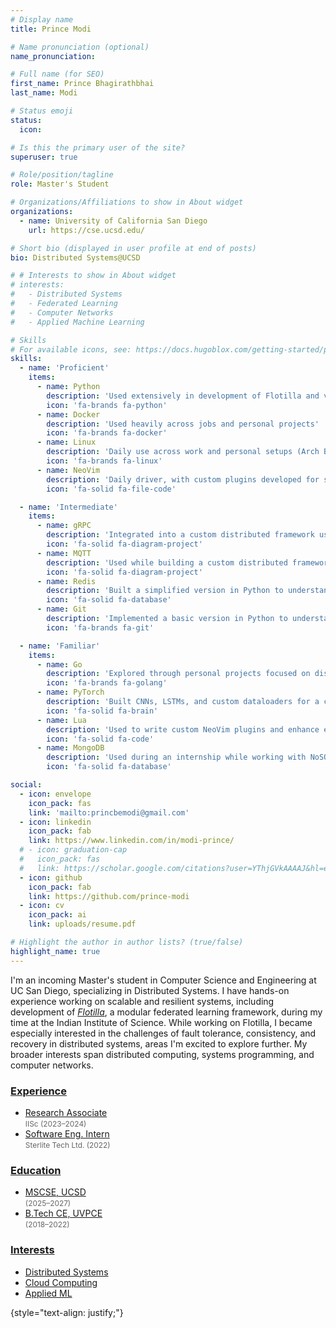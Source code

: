 ```yaml
---
# Display name
title: Prince Modi

# Name pronunciation (optional)
name_pronunciation: 

# Full name (for SEO)
first_name: Prince Bhagirathbhai
last_name: Modi

# Status emoji
status:
  icon: 

# Is this the primary user of the site?
superuser: true

# Role/position/tagline
role: Master's Student

# Organizations/Affiliations to show in About widget
organizations:
  - name: University of California San Diego
    url: https://cse.ucsd.edu/

# Short bio (displayed in user profile at end of posts)
bio: Distributed Systems@UCSD

# # Interests to show in About widget
# interests:
#   - Distributed Systems
#   - Federated Learning
#   - Computer Networks
#   - Applied Machine Learning

# Skills
# For available icons, see: https://docs.hugoblox.com/getting-started/page-builder/#icons
skills:
  - name: 'Proficient'
    items:
      - name: Python
        description: 'Used extensively in development of Flotilla and various personal projects'
        icon: 'fa-brands fa-python'
      - name: Docker
        description: 'Used heavily across jobs and personal projects'
        icon: 'fa-brands fa-docker'
      - name: Linux
        description: 'Daily use across work and personal setups (Arch BTW😝)'
        icon: 'fa-brands fa-linux'
      - name: NeoVim
        description: 'Daily driver, with custom plugins developed for specific workflows'
        icon: 'fa-solid fa-file-code'

  - name: 'Intermediate'
    items:
      - name: gRPC
        description: 'Integrated into a custom distributed framework using ProtoBuf definitions'
        icon: 'fa-solid fa-diagram-project'
      - name: MQTT
        description: 'Used while building a custom distributed framework and homelab projects'
        icon: 'fa-solid fa-diagram-project'
      - name: Redis
        description: 'Built a simplified version in Python to understand the internals'
        icon: 'fa-solid fa-database'
      - name: Git
        description: 'Implemented a basic version in Python to understand internal mechanisms'
        icon: 'fa-brands fa-git'

  - name: 'Familiar'
    items:
      - name: Go
        description: 'Explored through personal projects focused on distributed systems'
        icon: 'fa-brands fa-golang'
      - name: PyTorch
        description: 'Built CNNs, LSTMs, and custom dataloaders for a custom federated learning framework'
        icon: 'fa-solid fa-brain'
      - name: Lua
        description: 'Used to write custom NeoVim plugins and enhance editor behavior'
        icon: 'fa-solid fa-code'
      - name: MongoDB
        description: 'Used during an internship while working with NoSQL data models'
        icon: 'fa-solid fa-database'

social:
  - icon: envelope
    icon_pack: fas
    link: 'mailto:princbemodi@gmail.com'
  - icon: linkedin
    icon_pack: fab
    link: https://www.linkedin.com/in/modi-prince/
  # - icon: graduation-cap 
  #   icon_pack: fas
  #   link: https://scholar.google.com/citations?user=YThjGVkAAAAJ&hl=en
  - icon: github
    icon_pack: fab
    link: https://github.com/prince-modi
  - icon: cv
    icon_pack: ai
    link: uploads/resume.pdf

# Highlight the author in author lists? (true/false)
highlight_name: true
---
```


I'm an incoming Master's student in Computer Science and Engineering at UC San Diego, specializing in Distributed Systems. I have hands-on experience working on scalable and resilient systems, including development of [*Flotilla*](https://github.com/dream-lab/flotilla/), a modular federated learning framework, during my time at the Indian Institute of Science. While working on Flotilla, I became especially interested in the challenges of fault tolerance, consistency, and recovery in distributed systems, areas I'm excited to explore further. My broader interests span distributed computing, systems programming, and computer networks. 

<div class="container">
  <div class="row">
    <!-- Experience Column -->
    <div class="col-12 col-md-4 mb-4">
      <a href=#experience><h3>Experience</h3></a>
      <ul class="fa-ul">
        <li>
          <a href="#iisc"><span class="fa-li"><i class="fas fa-briefcase"></i></span>
          Research Associate</a><br/>
          <span style="font-size: 0.85em; color: #666;">IISc (2023–2024)</span>
        </li>
        <li>
          <a href="#intern"><span class="fa-li"><i class="fas fa-briefcase"></i></span>
          Software Eng. Intern</a><br/>
          <span style="font-size: 0.85em; color: #666;">Sterlite Tech Ltd. (2022)</span> 
        </li>
      </ul>
    </div>
    <!-- Education Column -->
    <div class="col-12 col-md-4 mb-4">
      <a href=#education><h3>Education</h3></a>
      <ul class="fa-ul">
        <li>
          <a href="#ucsd"><span class="fa-li"><i class="fas fa-graduation-cap"></i></span>
          MSCSE, UCSD</a><br/>
          <span style="font-size: 0.85em; color: #666;">(2025–2027)</span>
        </li>
        <li>
          <a href="#guni"><span class="fa-li"><i class="fas fa-graduation-cap"></i></span>
          B.Tech CE, UVPCE</a><br/>
          <span style="font-size: 0.85em; color: #666;">(2018–2022)</span>
        </li>
      </ul>
</div>
    <!-- Interest Column -->
    <div class="col-12 col-md-4 mb-4">
      <a href=#hobbies><h3>Interests</h3></a>
      <ul class="fa-ul">
        <li class="mb-3">
          <a href="/tag/distributed-systems"><span class="fa-li"><i class="fas fa-server"></i></span>
          Distributed Systems</a>
        </li>
        <li class="mb-3">
          <a href="/tag/cloud-computing"><span class="fa-li"><i class="fas fa-cloud"></i></span>
          Cloud Computing</a>
        </li>
        <li class="mb-3">
          <a href="/tag/applied-machine-learning"><span class="fa-li"><i class="fas fa-brain"></i></span>
          Applied ML</a>
        </li>        
      </ul>
    </div>
  </div>
</div>



{style="text-align: justify;"}
